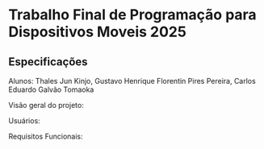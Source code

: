 # Trabalho Final de Programação para Dispositivos Moveis 2025
## Especificações
Alunos: Thales Jun Kinjo, Gustavo Henrique Florentin Pires Pereira, Carlos Eduardo Galvão Tomaoka

Visão geral do projeto: 

Usuários: 

Requisitos Funcionais: 
